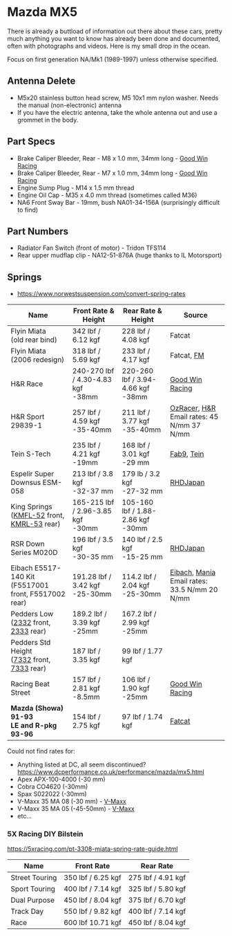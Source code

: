 # Mazda MX5

There is already a buttload of information out there about these cars, pretty much anything you want to know has already been done and documented, often with photographs and videos. Here is my small drop in the ocean.

Focus on first generation NA/Mk1 (1989-1997) unless otherwise specified.

## Antenna Delete

* M5x20 stainless button head screw, M5 10x1 mm nylon washer. Needs the manual (non-electronic) antenna
* If you have the electric antenna, take the whole antenna out and use a grommet in the body.

## Part Specs

* Brake Caliper Bleeder, Rear - M8 x 1.0 mm, 34mm long - [Good Win Racing](https://www.good-win-racing.com/Mazda-Performance-Part/61-0984.html)
* Brake Caliper Bleeder, Rear - M7 x 1.0 mm, 34mm long - [Good Win Racing](https://www.good-win-racing.com/Mazda-Performance-Part/61-0985.html)
* Engine Sump Plug - M14 x 1.5 mm thread
* Engine Oil Cap - M35 x 4.0 mm thread (sometimes called M36)
* NA6 Front Sway Bar - 19mm, bush NA01-34-156A (surprisingly difficult to find)

## Part Numbers

* Radiator Fan Switch (front of motor) - Tridon TFS114
* Rear upper mudflap clip - NA12-51-876A (huge thanks to IL Motorsport)

## Springs

* https://www.norwestsuspension.com/convert-spring-rates

| Name | Front Rate & Height | Rear Rate & Height | Source |
|------|------------|-----------|--------|
| Flyin Miata<br>(old rear bind) | 342 lbf / 6.12 kgf | 228 lbf / 4.08 kgf | Fatcat |
| Flyin Miata<br>(2006 redesign) | 318 lbf / 5.69 kgf | 233 lbf / 4.17 kgf | Fatcat, [FM](https://flyinmiata.com/products/na-flyin-miata-springs) |
| H&R Race | 240-270 lbf / 4.30-4.83 kgf<br>-38mm | 220-260 lbf / 3.94-4.66 kgf<br>-38mm | [Good Win Racing](https://www.good-win-racing.com/Mazda-Performance-Part/61-0383.html) |
| H&R Sport 29839-1 | 257 lbf / 4.59 kgf<br>-35-40mm | 211 lbf / 3.77 kgf<br>-35-40mm | [OzRacer](https://www.ozracer.com.au/products/35mm-lowering-sport-springs-for-the-mazda-mx-5-na), [H&R](https://www.h-r.com/en/article/?articlenr=29839-1&datasuppliernr=5060)<br>Email rates: 45 N/mm 37 N/mm |
| Tein S-Tech | 235 lbf / 4.21 kgf<br>-19mm | 168 lbf / 3.01 kgf<br>-29 mm | [Fab9](https://fab9tuning.com/tein-lowering-springs/), [Tein](https://www.tein.co.jp/srch/eng_search.php?maker=MAZDA&carmodel=ROADSTER&modelyear=1989.09-1998.01&item=default&restype=1&allvch=0&genuine=0) |
| Espelir Super Downsus ESM-058 | 213 lbf / 3.8 kgf<br>-32-37 mm | 179 lb / 3.2 kgf<br>-27-32 mm | [RHDJapan](https://www.rhdjapan.com/espelir-super-downsus-series-coil-spring-suspension-full-set-roadster-na6ce-na8c.html) |
| King Springs<br>([KMFL-52](https://kingsprings.com.au/catalogue/product/930/kmfl-52) front, [KMRL-53](https://kingsprings.com.au/catalogue/product/932/kmrl-53) rear) | 165-215 lbf / 2.96-3.85 kgf<br>-30mm | 105-160 lbf / 1.88-2.86 kgf<br>-30mm |  |
| RSR Down Series M020D | 196 lbf / 3.5 kgf<br>-30-35 mm | 140 lbf / 2.5 kgf<br>-15-25 mm | [RHDJapan](https://www.rhdjapan.com/rs-r-down-series-coil-spring-suspension-full-set-na6ce-na8c.html) |
| Eibach E5517-140 Kit<br>(F5517001 front, F5517002 rear) | 191.28 lbf / 3.42 kgf<br>-25-30mm | 114.2 lbf / 2.04 kgf<br>-25-30mm | [Eibach](https://www.eibachshop.co.uk/products/eibach-pro-kit-lowering-springs-e5517-140), [Mania](https://mx5mania.com.au/products/eibach-spring-kit-na-1989-1997-pro-kit)<br>Email rates: 33.5 N/mm 20 N/mm |
| Pedders Low<br>([2332](https://www.pedders.com.au/product/pedders-sportsryder-coil-spring-2332) front, [2333](https://www.pedders.com.au/product/pedders-sportsryder-coil-spring-2333) rear) | 189.2 lbf / 3.39 kgf<br>-25mm | 167.2 lbf / 2.99 kgf<br>-25mm |  |
| Pedders Std Height<br>([7332](https://www.pedders.com.au/product/pedders-coil-spring-7332) front, [7333](https://www.pedders.com.au/product/pedders-coil-spring-7333) rear) | 187 lbf / 3.35 kgf | 99 lbf / 1.77 kgf |  |
| Racing Beat Street | 157 lbf / 2.81 kgf<br>-8.5mm | 106 lbf / 1.90 kgf<br>-25mm | [Good Win Racing](https://www.good-win-racing.com/Mazda-Performance-Part/61-1664.html) |
| **Mazda (Showa) 91-93**<br>**LE and R-pkg 93-96** | 154 lbf / 2.75 kgf | 97 lbf / 1.74 kgf | [Fatcat](https://web.archive.org/web/20130903094019/http://www.fatcatmotorsports.com/FRC_1_6NA/FCM_MSDS_1_6NA.htm) |

Could not find rates for:

* Anything listed at DC, all seem discontinued? https://www.dcperformance.co.uk/performance/mazda/mx5.html
* Apex APX-100-4000 (-30 mm)
* Cobra CO4620 (-30mm)
* Spax S022022 (-30mm)
* V-Maxx 35 MA 08 (-30 mm) - [V-Maxx](https://www.v-maxx.com/en/products/lowering-springs/1792)
* V-Maxx 35 MA 05 (-45-50mm) - [V-Maxx](https://www.v-maxx.com/en/products/lowering-springs/1789)
* etc...

### 5X Racing DIY Bilstein

https://5xracing.com/pt-3308-miata-spring-rate-guide.html

| Name | Front Rate | Rear Rate |
|------|------------|-----------|
| Street Touring | 350 lbf / 6.25 kgf | 275 lbf / 4.91 kgf |
| Sport Touring | 400 lbf / 7.14 kgf | 325 lbf / 5.80 kgf |
| Dual Purpose | 450 lbf / 8.04 kgf | 375 lbf / 6.70 kgf |
| Track Day | 550 lbf / 9.82 kgf | 400 lbf / 7.14 kgf |
| Race | 600 lbf 10.71 kgf | 450 lbf / 8.04 kgf |
